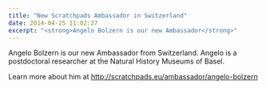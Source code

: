 ```yaml
---
title: "New Scratchpads Ambassador in Switzerland"
date: 2014-04-25 11:02:27
excerpt: "<strong>Angelo Bolzern is our new Ambassador</strong>"
---
```


Angelo Bolzern is our new Ambassador from Switzerland. Angelo is a postdoctoral researcher at the Natural History Museums of Basel.

Learn more about him at http://scratchpads.eu/ambassador/angelo-bolzern
